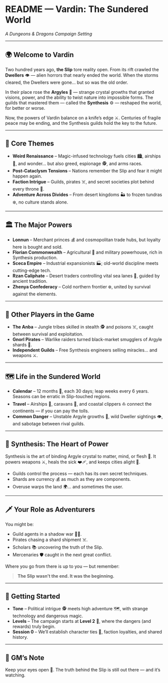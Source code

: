 # README — Vardin: The Sundered World  
*A Dungeons & Dragons Campaign Setting*  

---

## 🌍 Welcome to Vardin  

Two hundred years ago, **the Slip** tore reality open. From its rift crawled the **Dwellers** 👁️ — alien horrors that nearly ended the world. When the storms cleared, the Dwellers were gone… but so was the old order.  

In their place rose the **Argyles** 💎 — strange crystal growths that granted visions, power, and the ability to twist nature into impossible forms. The guilds that mastered them — called the **Synthesis** ⚙️ — reshaped the world, for better or worse.  

Now, the powers of Vardin balance on a knife’s edge ⚔️. Centuries of fragile peace may be ending, and the Synthesis guilds hold the key to the future.  

---

## 🎨 Core Themes  

- **Weird Renaissance** – Magic-infused technology fuels cities 🏙️, airships 🚢, and wonder… but also greed, espionage 🕵️, and arms races.  
- **Post-Cataclysm Tensions** – Nations remember the Slip and fear it might happen again.  
- **Faction Intrigue** – Guilds, pirates ☠️, and secret societies plot behind every throne 👑.  
- **Adventure Across Divides** – From desert kingdoms 🏜️ to frozen tundras ❄️, no culture stands alone.  

---

## 🏛️ The Major Powers  

- **Lonnun** – Merchant princes 💰 and cosmopolitan trade hubs, but loyalty here is bought and sold.  
- **Florian Commonwealth** – Agricultural 🌾 and military powerhouse, rich in Synthesis production.  
- **Sceca Empire** – Industrial expansionists 🏭; old-world discipline meets cutting-edge tech.  
- **Rzan Caliphate** – Desert traders controlling vital sea lanes 🌊, guided by ancient tradition.  
- **Zhenya Confederacy** – Cold northern frontier ❄️, united by survival against the elements.  

---

## 🐍 Other Players in the Game  

- **The Anba** – Jungle tribes skilled in stealth 🕵️ and poisons ☠️, caught between survival and exploitation.  
- **Gnorl Pirates** – Warlike raiders turned black-market smugglers of Argyle shards 💎.  
- **Independent Guilds** – Free Synthesis engineers selling miracles… and weapons ⚔️.  

---

## 🗺️ Life in the Sundered World  

- **Calendar** – 12 months 📅, each 30 days; leap weeks every 6 years. Seasons can be erratic in Slip-touched regions.  
- **Travel** – Airships 🚢, caravans 🐫, and coastal clippers ⛵ connect the continents — if you can pay the tolls.  
- **Common Danger** – Unstable Argyle growths 💎, wild Dweller sightings 👁️, and sabotage between rival guilds.  

---

## 💎 Synthesis: The Heart of Power  

Synthesis is the art of binding Argyle crystal to matter, mind, or flesh 🧬. It powers weapons ⚔️, heals the sick ❤️‍🩹, and keeps cities alight 🔆.  

- Guilds control the process — each has its own secret techniques.  
- Shards are currency 💰 as much as they are components.  
- Overuse warps the land 🌍… and sometimes the user.  

---

## 🗡️ Your Role as Adventurers  

You might be:  

- Guild agents in a shadow war 🕵️‍♂️.  
- Pirates chasing a shard shipment ☠️.  
- Scholars 📚 uncovering the truth of the Slip.  
- Mercenaries 🛡️ caught in the next great conflict.  

Where you go from there is up to you — but remember:  
> **The Slip wasn’t the end. It was the beginning.**  

---

## 🎲 Getting Started  

- **Tone** – Political intrigue 🕵️ meets high adventure 🗺️, with strange technology and dangerous magic.  
- **Levels** – The campaign starts at **Level 2** 🎯, where the dangers (and rewards) truly begin.  
- **Session 0** – We’ll establish character ties 🤝, faction loyalties, and shared history.  

---

## 📝 GM’s Note  

Keep your eyes open 👀. The truth behind the Slip is still out there — and it’s watching.  
